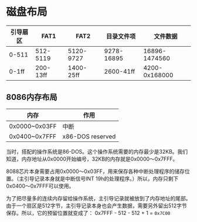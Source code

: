 # 磁盘布局

引导扇区 | FAT1     | FAT2       | 目录文件项  | 文件数据
--------|----------|------------|------------|--------------
0-511   | 512-5119 | 5120-9727  | 9278-16895 | 16896-1474560
0-1ff   | 200-13ff | 1400-25ff  | 2600-41ff  | 4200-0x168000

## 8086内存布局

内存           | 作用
---------------| ----------
0x0000~0x03FF  | 中断
0x0400~0x7FFF  | x86-DOS reserved

当时，搭配的操作系统是86-DOS。这个操作系统需要的内存最少是32KB。我们知道，内存地址从0x0000开始编号，32KB的内存就是0x0000～0x7FFF。

8088芯片本身需要占用0x0000～0x03FF，用来保存各种中断处理程序的储存位置。（主引导记录本身就是中断信号INT 19h的处理程序。）所以，内存只剩下0x0400～0x7FFF可以使用。

为了把尽量多的连续内存留给操作系统，主引导记录就被放到了内存地址的尾部。由于一个扇区是512字节，主引导记录本身也会产生数据，需要另外留出512字节保存。所以，它的预留位置就变成了： 0x7FFF - 512 - 512 + 1 = `0x7C00` 

